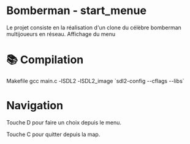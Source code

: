 # Bomberman - start_menue
Le projet consiste en la réalisation d'un clone du célèbre bomberman multijoueurs en réseau.
Affichage du menu

# :books: Compilation
Makefile
gcc main.c -lSDL2 -lSDL2_image \`sdl2-config --cflags --libs\`

# Navigation
Touche D pour faire un choix depuis le menu.

Touche C pour quitter depuis la map.
